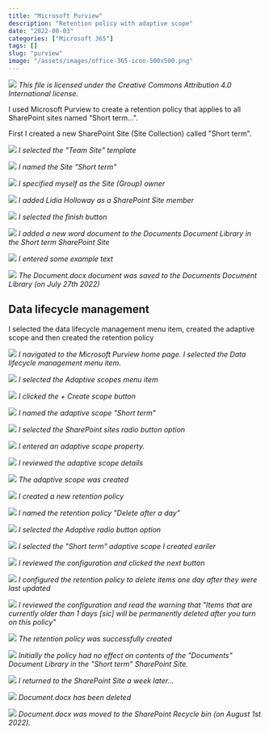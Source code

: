 ```yaml
---
title: "Microsoft Purview"
description: "Retention policy with adaptive scope"
date: "2022-08-03"
categories: ["Microsoft 365"]
tags: []
slug: "purview"
image: "/assets/images/office-365-icon-500x500.png"
---
```


![](/assets/images/purview/office-365-icon-500x500.png)
*This file is licensed under the Creative Commons Attribution 4.0 International license.*


I used Microsoft Purview to create a retention policy that applies to all SharePoint sites named "Short term...".

First I created a new SharePoint Site (Site Collection) called "Short term".

![](/assets/images/purview/screen-shot-2022-07-27-at-11.22.59-am-1020x514.png)
*I selected the "Team Site" template*

![](/assets/images/purview/screen-shot-2022-07-27-at-11.23.55-am-1020x513.png)
*I named the Site "Short term"*

![](/assets/images/purview/screen-shot-2022-07-27-at-11.24.27-am-1020x517.png)
*I specified myself as the Site (Group) owner*

![](/assets/images/purview/screen-shot-2022-07-27-at-11.25.46-am-1020x511.png)
*I added Lidia Holloway as a SharePoint Site member*

![](/assets/images/purview/screen-shot-2022-07-27-at-11.25.58-am-1020x517.png)
*I selected the finish button*

![](/assets/images/purview/screen-shot-2022-07-27-at-11.26.26-am-1020x514.png)
*I added a new word document to the Documents Document Library in the Short term SharePoint Site*

![](/assets/images/purview/screen-shot-2022-07-27-at-11.27.36-am-1020x514.png)
*I entered some example text*

![](/assets/images/purview/screen-shot-2022-07-27-at-11.28.02-am-1020x516.png)
*The Document.docx document was saved to the Documents Document Library (on July 27th 2022)*


## Data lifecycle management

I selected the data lifecycle management menu item, created the adaptive scope and then created the retention policy

![](/assets/images/purview/screen-shot-2022-07-27-at-11.28.54-am-1020x516.png)
*I navigated to the Microsoft Purview home page. I selected the Data lifecycle management menu item.*

![](/assets/images/purview/screen-shot-2022-07-27-at-11.32.09-am-1380x696.png)
*I selected the Adaptive scopes menu item*

![](/assets/images/purview/screen-shot-2022-07-27-at-11.32.18-am-1380x698.png)
*I clicked the + Create scope button*

![](/assets/images/purview/screen-shot-2022-07-27-at-11.33.09-am-1380x699.png)
*I named the adaptive scope "Short term"*

![](/assets/images/purview/screen-shot-2022-07-27-at-11.33.21-am-1380x699.png)
*I selected the SharePoint sites radio button option*

![](/assets/images/purview/screen-shot-2022-07-27-at-11.34.19-am-1380x693.png)
*I entered an adaptive scope property.*

![](/assets/images/purview/screen-shot-2022-07-27-at-11.34.30-am-1380x694.png)
*I reviewed the adaptive scope details*

![](/assets/images/purview/screen-shot-2022-07-27-at-11.34.46-am-1380x699.png)
*The adaptive scope was created*

![](/assets/images/purview/screen-shot-2022-07-27-at-11.40.16-am-1836x922.png)
*I created a new retention policy*

![](/assets/images/purview/screen-shot-2022-07-27-at-11.41.02-am-1836x926.png)
*I named the retention policy "Delete after a day"*

![](/assets/images/purview/screen-shot-2022-07-27-at-11.41.11-am-1836x928.png)
*I selected the Adaptive radio button option*

![](/assets/images/purview/screen-shot-2022-07-27-at-11.41.29-am-1836x928.png)
*I selected the "Short term" adaptive scope I created eariler*

![](/assets/images/purview/screen-shot-2022-07-27-at-11.41.41-am-1836x930.png)
*I reviewed the configuration and clicked the next button*

![](/assets/images/purview/screen-shot-2022-07-27-at-11.42.04-am-1836x927.png)
*I configured the retention policy to delete items one day after they were last updated*

![](/assets/images/purview/screen-shot-2022-07-27-at-11.42.16-am-1836x924.png)
*I reviewed the configuration and read the warning that "Items that are currently older than 1 days [sic] will be permanently deleted after you turn on this policy"*

![](/assets/images/purview/screen-shot-2022-07-27-at-11.42.28-am-1836x924.png)
*The retention policy was successfully created*

![](/assets/images/purview/screen-shot-2022-07-27-at-11.42.50-am-1836x924.png)
*Initially the policy had no effect on contents of the "Documents" Document Library in the "Short term" SharePoint Site.*

![](/assets/images/purview/time-font-awesome.svg)
*I returned to the SharePoint Site a week later...*

![](/assets/images/purview/screen-shot-2022-08-03-at-9.18.10-pm-1836x1005.png)
*Document.docx has been deleted*

![](/assets/images/purview/screen-shot-2022-08-03-at-9.18.43-pm-1836x1003.png)
*Document.docx was moved to the SharePoint Recycle bin (on August 1st 2022).*